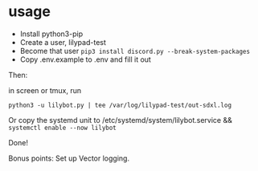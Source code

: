 # usage
* Install python3-pip
* Create a user, lilypad-test
* Become that user
`pip3 install discord.py --break-system-packages`
* Copy .env.example to .env and fill it out

Then:

in screen or tmux, run

`python3 -u lilybot.py | tee /var/log/lilypad-test/out-sdxl.log`

Or copy the systemd unit to /etc/systemd/system/lilybot.service && `systemctl enable --now lilybot`

Done!

Bonus points: Set up Vector logging.
